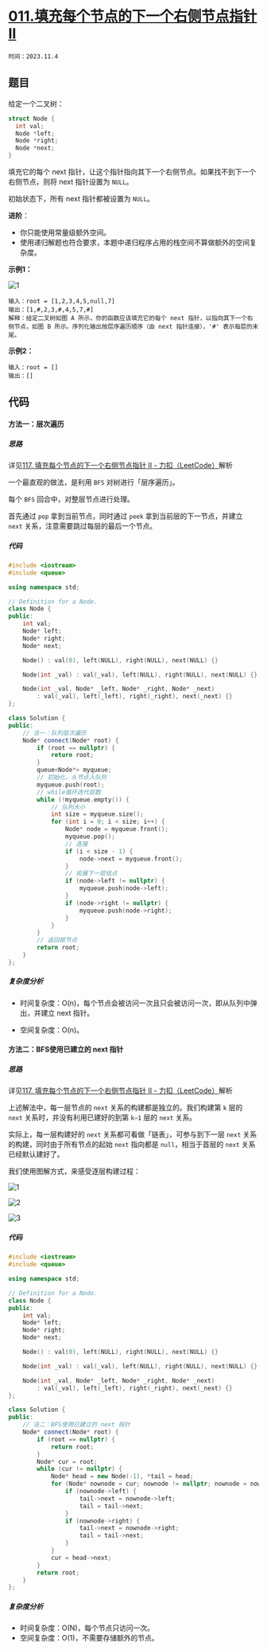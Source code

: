 # [011.填充每个节点的下一个右侧节点指针 II](https://leetcode.cn/problems/populating-next-right-pointers-in-each-node-ii)

`时间：2023.11.4`

## 题目

给定一个二叉树：

```c++
struct Node {
  int val;
  Node *left;
  Node *right;
  Node *next;
}
```

填充它的每个 next 指针，让这个指针指向其下一个右侧节点。如果找不到下一个右侧节点，则将 next 指针设置为 `NULL`。

初始状态下，所有 next 指针都被设置为 `NULL`。

**进阶**：

- 你只能使用常量级额外空间。
- 使用递归解题也符合要求，本题中递归程序占用的栈空间不算做额外的空间复杂度。

**示例1：**

![1](pictures/117_sample.png)

```
输入：root = [1,2,3,4,5,null,7]
输出：[1,#,2,3,#,4,5,7,#]
解释：给定二叉树如图 A 所示，你的函数应该填充它的每个 next 指针，以指向其下一个右侧节点，如图 B 所示。序列化输出按层序遍历顺序（由 next 指针连接），'#' 表示每层的末尾。
```

**示例2：**

```
输入：root = []
输出：[]
```

## 代码

#### 方法一：层次遍历

##### 思路

详见[117. 填充每个节点的下一个右侧节点指针 II - 力扣（LeetCode）](https://leetcode.cn/problems/populating-next-right-pointers-in-each-node-ii/solutions/2510505/gong-shui-san-xie-xiang-xi-tu-jie-o1-kon-d6vg/)解析

一个最直观的做法，是利用 `BFS` 对树进行「层序遍历」。

每个 `BFS` 回合中，对整层节点进行处理。

首先通过 `pop` 拿到当前节点，同时通过 `peek` 拿到当前层的下一节点，并建立 `next` 关系，注意需要跳过每层的最后一个节点。

##### 代码

```c++
#include <iostream>
#include <queue>

using namespace std;

// Definition for a Node.
class Node {
public:
    int val;
    Node* left;
    Node* right;
    Node* next;

    Node() : val(0), left(NULL), right(NULL), next(NULL) {}

    Node(int _val) : val(_val), left(NULL), right(NULL), next(NULL) {}

    Node(int _val, Node* _left, Node* _right, Node* _next)
        : val(_val), left(_left), right(_right), next(_next) {}
};

class Solution {
public:
    // 法一：队列层次遍历
    Node* connect(Node* root) {
        if (root == nullptr) {
            return root;
        }
        queue<Node*> myqueue;
        // 初始化，头节点入队列
        myqueue.push(root);
        // while循环迭代层数
        while (!myqueue.empty()) {
            // 队列大小
            int size = myqueue.size();
            for (int i = 0; i < size; i++) {
                Node* node = myqueue.front();
                myqueue.pop();
                // 连接
                if (i < size - 1) {
                    node->next = myqueue.front();
                }
                // 拓展下一层结点
                if (node->left != nullptr) {
                    myqueue.push(node->left);
                }
                if (node->right != nullptr) {
                    myqueue.push(node->right);
                }
            }
        }
        // 返回根节点
        return root;
    }
};
```

##### 复杂度分析

- 时间复杂度：O(n)，每个节点会被访问一次且只会被访问一次，即从队列中弹出，并建立 next 指针。

- 空间复杂度：O(n)。

#### 方法二：BFS使用已建立的 next 指针

##### 思路

详见[117. 填充每个节点的下一个右侧节点指针 II - 力扣（LeetCode）](https://leetcode.cn/problems/populating-next-right-pointers-in-each-node-ii/solutions/2510505/gong-shui-san-xie-xiang-xi-tu-jie-o1-kon-d6vg/)解析

上述解法中，每一层节点的 `next` 关系的构建都是独立的。我们构建第 `k` 层的 `next` 关系时，并没有利用已建好的到第 `k−1` 层的 `next` 关系。

实际上，每一层构建好的 `next` 关系都可看做「链表」，可参与到下一层 `next` 关系的构建，同时由于所有节点的起始 `next` 指向都是 `null`，相当于首层的 `next` 关系已经默认建好了。

我们使用图解方式，来感受逐层构建过程：

![1](pictures/1.png)

![2](pictures/2.png)

![3](pictures/3.png)

##### 代码

```c++
#include <iostream>
#include <queue>

using namespace std;

// Definition for a Node.
class Node {
public:
    int val;
    Node* left;
    Node* right;
    Node* next;

    Node() : val(0), left(NULL), right(NULL), next(NULL) {}

    Node(int _val) : val(_val), left(NULL), right(NULL), next(NULL) {}

    Node(int _val, Node* _left, Node* _right, Node* _next)
        : val(_val), left(_left), right(_right), next(_next) {}
};

class Solution {
public:
    // 法二：BFS使用已建立的 next 指针
    Node* connect(Node* root) {
        if (root == nullptr) {
            return root;
        }
        Node* cur = root;
        while (cur != nullptr) {
            Node* head = new Node(-1), *tail = head;
            for (Node* nownode = cur; nownode != nullptr; nownode = nownode->next) {
                if (nownode->left) {
                    tail->next = nownode->left;
                    tail = tail->next;
                }
                if (nownode->right) {
                    tail->next = nownode->right;
                    tail = tail->next;
                }
            }
            cur = head->next;
        }
        return root;
    }
};
```

##### 复杂度分析

- 时间复杂度：O(N)，每个节点只访问一次。
- 空间复杂度：O(1)，不需要存储额外的节点。